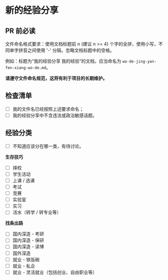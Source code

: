 # 新的经验分享

## PR 前必读

文件命名格式要求：使用文档标题前 n (建议 n >= 4) 个字的全拼，使用小写，不同单字拼音之间使用 '-' 分隔，忽略文档标题中的空格。

例如：标题为“我的经验分享  我的经验”的文档，应当命名为 `wo-de-jing-yan-fen-xiang-wo-de.md`。

**请遵守文件命名规范，这将有利于项目的长期维护。**

## 检查清单

<!-- 在创建 PR 之前，请确认勾选以下 checklist。 -->

- [ ] 我的文件名已经按照上述要求命名；
- [ ] 我的经验分享中不含违法或政治敏感话题。

## 经验分类

<!-- 请勾选你所分享的经验类别（即将对应项前方括号中的空格替换为小写字母 'x'）。 -->

<!-- 经验类别限选一个，请选择最符合你所分享经验的一项。 -->

- [ ] 不知道应该分在哪一类，有待讨论。

**生存技巧**

- [ ] 择校
- [ ] 学生活动
- [ ] 上课 / 选课
- [ ] 考试
- [ ] 竞赛
- [ ] 实验室
- [ ] 实习
- [ ] 活水（转学 / 转专业等）

**找条出路**

- [ ] 国内深造 - 考研
- [ ] 国内深造 - 保研
- [ ] 国内深造 - 读博
- [ ] 国外深造
- [ ] 就业 - 铁饭碗
- [ ] 就业 - 私企
- [ ] 就业 - 灵活就业（包括创业、自由职业等）
